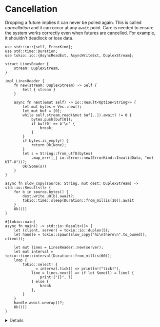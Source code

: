 # Cancellation

Dropping a future implies it can never be polled again. This is called
_cancellation_ and it can occur at any `await` point. Care is needed to ensure
the system works correctly even when futures are cancelled. For example, it
shouldn't deadlock or lose data.

```rust,editable,compile_fail
use std::io::{self, ErrorKind};
use std::time::Duration;
use tokio::io::{AsyncReadExt, AsyncWriteExt, DuplexStream};

struct LinesReader {
    stream: DuplexStream,
}

impl LinesReader {
    fn new(stream: DuplexStream) -> Self {
        Self { stream }
    }

    async fn next(&mut self) -> io::Result<Option<String>> {
        let mut bytes = Vec::new();
        let mut buf = [0];
        while self.stream.read(&mut buf[..]).await? != 0 {
            bytes.push(buf[0]);
            if buf[0] == b'\n' {
                break;
            }
        }
        if bytes.is_empty() {
            return Ok(None);
        }
        let s = String::from_utf8(bytes)
            .map_err(|_| io::Error::new(ErrorKind::InvalidData, "not UTF-8"))?;
        Ok(Some(s))
    }
}

async fn slow_copy(source: String, mut dest: DuplexStream) -> std::io::Result<()> {
    for b in source.bytes() {
        dest.write_u8(b).await?;
        tokio::time::sleep(Duration::from_millis(10)).await
    }
    Ok(())
}

#[tokio::main]
async fn main() -> std::io::Result<()> {
    let (client, server) = tokio::io::duplex(5);
    let handle = tokio::spawn(slow_copy("hi\nthere\n".to_owned(), client));

    let mut lines = LinesReader::new(server);
    let mut interval = tokio::time::interval(Duration::from_millis(60));
    loop {
        tokio::select! {
            _ = interval.tick() => println!("tick!"),
            line = lines.next() => if let Some(l) = line? {
                print!("{}", l)
            } else {
                break
            },
        }
    }
    handle.await.unwrap()?;
    Ok(())
}
```

<details>

- The compiler doesn't help with cancellation-safety. You need to read API
  documentation and consider what state your `async fn` holds.

- Unlike `panic` and `?`, cancellation is part of normal control flow (vs
  error-handling).

- The example loses parts of the string.

  - Whenever the `tick()` branch finishes first, `next()` and its `buf` are
    dropped.

  - `LinesReader` can be made cancellation-safe by making `buf` part of the
    struct:
    ```rust,compile_fail
    struct LinesReader {
        stream: DuplexStream,
        bytes: Vec<u8>,
        buf: [u8; 1],
    }

    impl LinesReader {
        fn new(stream: DuplexStream) -> Self {
            Self { stream, bytes: Vec::new(), buf: [0] }
        }
        async fn next(&mut self) -> io::Result<Option<String>> {
            // prefix buf and bytes with self.
            // ...
            let raw = std::mem::take(&mut self.bytes);
            let s = String::from_utf8(raw)
            // ...
        }
    }
    ```

- [`Interval::tick`](https://docs.rs/tokio/latest/tokio/time/struct.Interval.html#method.tick)
  is cancellation-safe because it keeps track of whether a tick has been
  'delivered'.

- [`AsyncReadExt::read`](https://docs.rs/tokio/latest/tokio/io/trait.AsyncReadExt.html#method.read)
  is cancellation-safe because it either returns or doesn't read data.

- [`AsyncBufReadExt::read_line`](https://docs.rs/tokio/latest/tokio/io/trait.AsyncBufReadExt.html#method.read_line)
  is similar to the example and _isn't_ cancellation-safe. See its documentation
  for details and alternatives.

</details>
